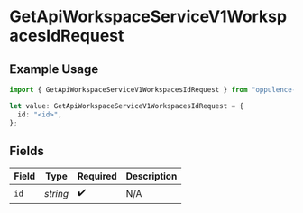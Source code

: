 # GetApiWorkspaceServiceV1WorkspacesIdRequest

## Example Usage

```typescript
import { GetApiWorkspaceServiceV1WorkspacesIdRequest } from "oppulence-backend-sdk/models/operations";

let value: GetApiWorkspaceServiceV1WorkspacesIdRequest = {
  id: "<id>",
};
```

## Fields

| Field              | Type               | Required           | Description        |
| ------------------ | ------------------ | ------------------ | ------------------ |
| `id`               | *string*           | :heavy_check_mark: | N/A                |